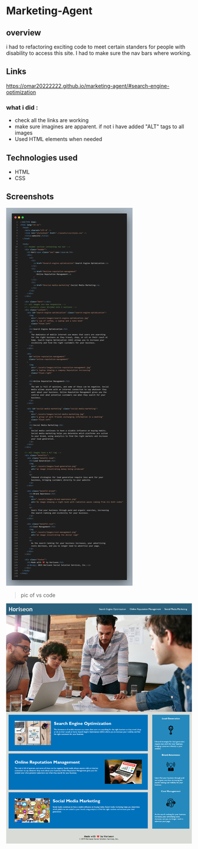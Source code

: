 # Marketing-Agent

## overview

i had to refactoring exciting code to meet certain standers for people with disability to access this site.
I had to make sure the nav bars where working.

## Links

https://omar20222222.github.io/marketing-agent/#search-engine-optimization

### what i did :

- check all the links are working
- make sure imagines are apparent. if not i have added "ALT" tags to all images
- Used HTML elements when needed

## Technologies used

- HTML
- CSS

## Screenshots

![snapshot](./assets/images/snapshot%20week%201.png)

> pic of vs code

![screencapture](./assets/images/./screencapture-127-0-0-1-5500-index-html-2022-07-06-20_30_59.png)
